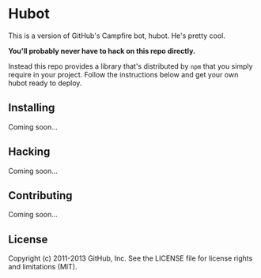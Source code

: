 # Hubot

This is a version of GitHub's Campfire bot, hubot. He's pretty cool.

**You'll probably never have to hack on this repo directly.**

Instead this repo provides a library that's distributed by `npm` that you
simply require in your project. Follow the instructions below and get your own
hubot ready to deploy.

## Installing

Coming soon...

## Hacking

Coming soon...

## Contributing

Coming soon...

## License

Copyright (c) 2011-2013 GitHub, Inc. See the LICENSE file for license rights and
limitations (MIT).
